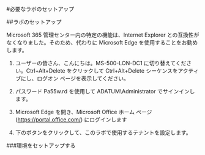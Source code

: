#必要なラボのセットアップ

##ラボのセットアップ

Microsoft 365 管理センター内の特定の機能は、Internet Explorer との互換性がなくなりました。そのため、代わりに Microsoft Edge を使用することをお勧めします。

1. ユーザーの皆さん、こんにちは。MS-500-LON-DC1 に切り替えてください。Ctrl+Alt+Delete をクリックして Ctrl+Alt+Delete シーケンスをアクティブにし、ログオン ページを表示してください。

2. パスワード Pa55w.rd を使用して ADATUM\Administrator でサインインします。

3. Microsoft Edge を開き、Microsoft Office ホーム ページ (https://portal.office.com/) にログインします

4. 下のボタンをクリックして、このラボで使用するテナントを設定します。

###環境をセットアップする
